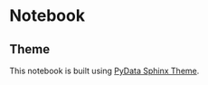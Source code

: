 # Notebook

## Theme

This notebook is built using [PyData Sphinx Theme](https://github.com/pydata/pydata-sphinx-theme).